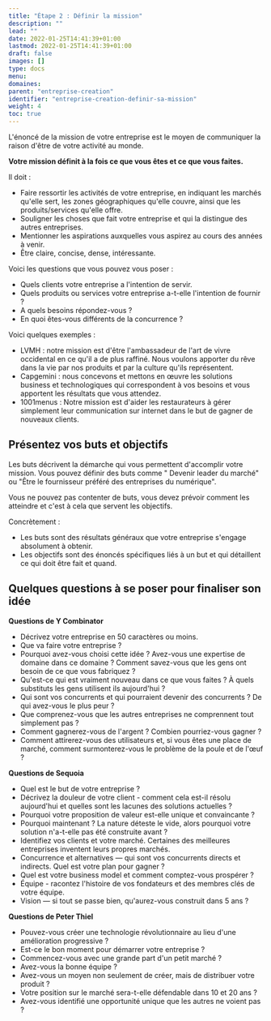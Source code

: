 ```yaml
---
title: "Étape 2 : Définir la mission"
description: ""
lead: ""
date: 2022-01-25T14:41:39+01:00
lastmod: 2022-01-25T14:41:39+01:00
draft: false
images: []
type: docs
menu:
domaines:
parent: "entreprise-creation"
identifier: "entreprise-creation-definir-sa-mission"
weight: 4
toc: true
---
```


L'énoncé de la mission de votre entreprise est le moyen de communiquer la raison d'être de votre activité au monde.

**Votre mission définit à la fois ce que vous êtes et ce que vous faites.**

Il doit :

- Faire ressortir les activités de votre entreprise, en indiquant les marchés qu'elle sert, les zones géographiques
  qu'elle couvre, ainsi que les produits/services qu'elle offre.
- Souligner les choses que fait votre entreprise et qui la distingue des autres entreprises.
- Mentionner les aspirations auxquelles vous aspirez au cours des années à venir.
- Être claire, concise, dense, intéressante.

Voici les questions que vous pouvez vous poser :

- Quels clients votre entreprise a l'intention de servir.
- Quels produits ou services votre entreprise a-t-elle l'intention de fournir ?
- A quels besoins répondez-vous ?
- En quoi êtes-vous différents de la concurrence ?

Voici quelques exemples :

- LVMH : notre mission est d'être l'ambassadeur de l'art de vivre occidental en ce qu'il a de plus raffiné. Nous voulons
  apporter du rêve dans la vie par nos produits et par la culture qu'ils représentent.
- Capgemini : nous concevons et mettons en œuvre les solutions business et technologiques qui correspondent à vos
  besoins et vous apportent les résultats que vous attendez.
- 1001menus : Notre mission est d'aider les restaurateurs à gérer simplement leur communication sur internet dans le but
  de gagner de nouveaux clients.

## Présentez vos buts et objectifs

Les buts décrivent la démarche qui vous permettent d'accomplir votre mission. Vous pouvez définir des buts comme "
Devenir leader du marché" ou "Être le fournisseur préféré des entreprises du numérique".

Vous ne pouvez pas contenter de buts, vous devez prévoir comment les atteindre et c'est à cela que servent les
objectifs.

Concrètement :

- Les buts sont des résultats généraux que votre entreprise s'engage absolument à obtenir.
- Les objectifs sont des énoncés spécifiques liés à un but et qui détaillent ce qui doit être fait et quand.

## Quelques questions à se poser pour finaliser son idée

**Questions de Y Combinator**

- Décrivez votre entreprise en 50 caractères ou moins.
- Que va faire votre entreprise ?
- Pourquoi avez-vous choisi cette idée ? Avez-vous une expertise de domaine dans ce domaine ? Comment savez-vous que les
  gens ont besoin de ce que vous fabriquez ?
- Qu'est-ce qui est vraiment nouveau dans ce que vous faites ? À quels substituts les gens utilisent ils aujourd'hui ?
- Qui sont vos concurrents et qui pourraient devenir des concurrents ? De qui avez-vous le plus peur ?
- Que comprenez-vous que les autres entreprises ne comprennent tout simplement pas ?
- Comment gagnerez-vous de l'argent ? Combien pourriez-vous gagner ?
- Comment attirerez-vous des utilisateurs et, si vous êtes une place de marché, comment surmonterez-vous le problème de
  la poule et de l'œuf ?

**Questions de Sequoia**

- Quel est le but de votre entreprise ?
- Décrivez la douleur de votre client - comment cela est-il résolu aujourd'hui et quelles sont les lacunes des solutions
  actuelles ?
- Pourquoi votre proposition de valeur est-elle unique et convaincante ?
- Pourquoi maintenant ? La nature déteste le vide, alors pourquoi votre solution n'a-t-elle pas été construite avant ?
- Identifiez vos clients et votre marché. Certaines des meilleures entreprises inventent leurs propres marchés.
- Concurrence et alternatives — qui sont vos concurrents directs et indirects. Quel est votre plan pour gagner ?
- Quel est votre business model et comment comptez-vous prospérer ?
- Équipe - racontez l'histoire de vos fondateurs et des membres clés de votre équipe.
- Vision — si tout se passe bien, qu'aurez-vous construit dans 5 ans ?

**Questions de Peter Thiel**

- Pouvez-vous créer une technologie révolutionnaire au lieu d'une amélioration progressive ?
- Est-ce le bon moment pour démarrer votre entreprise ?
- Commencez-vous avec une grande part d'un petit marché ?
- Avez-vous la bonne équipe ?
- Avez-vous un moyen non seulement de créer, mais de distribuer votre produit ?
- Votre position sur le marché sera-t-elle défendable dans 10 et 20 ans ?
- Avez-vous identifié une opportunité unique que les autres ne voient pas ?


